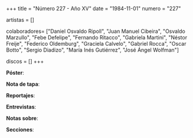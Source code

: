 +++
title = "Número 227 - Año XV"
date = "1984-11-01"
numero = "227"

artistas = []

colaboradores= ["Daniel Osvaldo Ripoll", "Juan Manuel Cibeira", "Osvaldo Marzullo", "Febe Defelipe", "Fernando Ritacco", "Gabriela Martini", "Néstor Freije", "Federico Oldemburg", "Graciela Calvelo", "Gabriel Rocca", "Oscar Botto", "Sergio Diadizo", "María Inés Gutiérrez", "José Ángel Wolfman"]

discos = []
+++

**Póster**: 

**Nota de tapa**: 

**Reportajes**: 

**Entrevistas**: 

**Notas sobre**:

**Secciones**:

